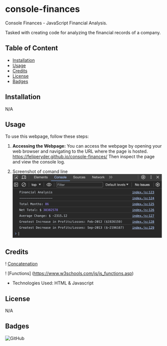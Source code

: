 # console-finances
Console Finances - JavaScript Financial Analysis.

Tasked with creating code for analyzing the financial records of a company.

## Table of Content

* [Installation](#installation)
* [Usage](#usage)
* [Credits](#credits)
* [License](#license)
* [Badges](#badges)


## Installation

N/A


## Usage 

To use this webpage, follow these steps:

1. **Accessing the Webpage:** You can access the webpage by opening your web browser and navigating to the URL where the page is hosted.
https://feliperyder.github.io/console-finances/
Then inspect the page and view the console log.

2. Screenshot of comand line
![](./console-finances-screenshot.jpg)

## Credits

! [Concatenation](https://www.w3schools.com/java/java_strings_concat.asp)

! [Functions] (https://www.w3schools.com/js/js_functions.asp)


- Technologies Used: HTML & Javascript

## License

N/A

## Badges

![GitHub](https://img.shields.io/github/license/feliperyder/horiseon)

